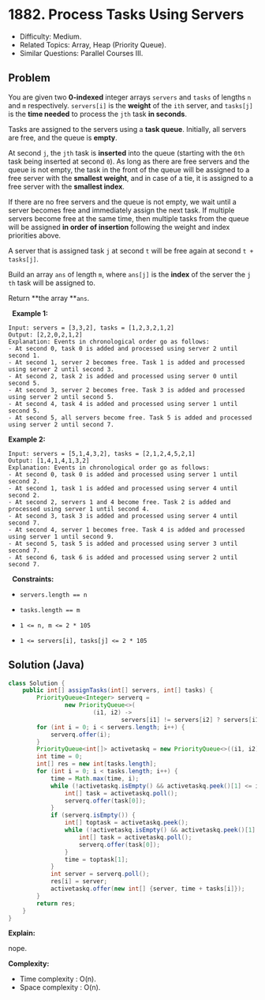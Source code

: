 # 1882. Process Tasks Using Servers

- Difficulty: Medium.
- Related Topics: Array, Heap (Priority Queue).
- Similar Questions: Parallel Courses III.

## Problem

You are given two **0-indexed** integer arrays ```servers``` and ```tasks``` of lengths ```n```​​​​​​ and ```m```​​​​​​ respectively. ```servers[i]``` is the **weight** of the ```i​​​​​​th```​​​​ server, and ```tasks[j]``` is the **time needed** to process the ```j​​​​​​th```​​​​ task **in seconds**.

Tasks are assigned to the servers using a **task queue**. Initially, all servers are free, and the queue is **empty**.

At second ```j```, the ```jth``` task is **inserted** into the queue (starting with the ```0th``` task being inserted at second ```0```). As long as there are free servers and the queue is not empty, the task in the front of the queue will be assigned to a free server with the **smallest weight**, and in case of a tie, it is assigned to a free server with the **smallest index**.

If there are no free servers and the queue is not empty, we wait until a server becomes free and immediately assign the next task. If multiple servers become free at the same time, then multiple tasks from the queue will be assigned **in order of insertion** following the weight and index priorities above.

A server that is assigned task ```j``` at second ```t``` will be free again at second ```t + tasks[j]```.

Build an array ```ans```​​​​ of length ```m```, where ```ans[j]``` is the **index** of the server the ```j​​​​​​th``` task will be assigned to.

Return **the array **```ans```​​​​.

 
**Example 1:**

```
Input: servers = [3,3,2], tasks = [1,2,3,2,1,2]
Output: [2,2,0,2,1,2]
Explanation: Events in chronological order go as follows:
- At second 0, task 0 is added and processed using server 2 until second 1.
- At second 1, server 2 becomes free. Task 1 is added and processed using server 2 until second 3.
- At second 2, task 2 is added and processed using server 0 until second 5.
- At second 3, server 2 becomes free. Task 3 is added and processed using server 2 until second 5.
- At second 4, task 4 is added and processed using server 1 until second 5.
- At second 5, all servers become free. Task 5 is added and processed using server 2 until second 7.
```

**Example 2:**

```
Input: servers = [5,1,4,3,2], tasks = [2,1,2,4,5,2,1]
Output: [1,4,1,4,1,3,2]
Explanation: Events in chronological order go as follows: 
- At second 0, task 0 is added and processed using server 1 until second 2.
- At second 1, task 1 is added and processed using server 4 until second 2.
- At second 2, servers 1 and 4 become free. Task 2 is added and processed using server 1 until second 4. 
- At second 3, task 3 is added and processed using server 4 until second 7.
- At second 4, server 1 becomes free. Task 4 is added and processed using server 1 until second 9. 
- At second 5, task 5 is added and processed using server 3 until second 7.
- At second 6, task 6 is added and processed using server 2 until second 7.
```

 
**Constraints:**


	
- ```servers.length == n```
	
- ```tasks.length == m```
	
- ```1 <= n, m <= 2 * 105```
	
- ```1 <= servers[i], tasks[j] <= 2 * 105```



## Solution (Java)

```java
class Solution {
    public int[] assignTasks(int[] servers, int[] tasks) {
        PriorityQueue<Integer> serverq =
                new PriorityQueue<>(
                        (i1, i2) ->
                                servers[i1] != servers[i2] ? servers[i1] - servers[i2] : i1 - i2);
        for (int i = 0; i < servers.length; i++) {
            serverq.offer(i);
        }
        PriorityQueue<int[]> activetaskq = new PriorityQueue<>((i1, i2) -> i1[1] - i2[1]);
        int time = 0;
        int[] res = new int[tasks.length];
        for (int i = 0; i < tasks.length; i++) {
            time = Math.max(time, i);
            while (!activetaskq.isEmpty() && activetaskq.peek()[1] <= i) {
                int[] task = activetaskq.poll();
                serverq.offer(task[0]);
            }
            if (serverq.isEmpty()) {
                int[] toptask = activetaskq.peek();
                while (!activetaskq.isEmpty() && activetaskq.peek()[1] == toptask[1]) {
                    int[] task = activetaskq.poll();
                    serverq.offer(task[0]);
                }
                time = toptask[1];
            }
            int server = serverq.poll();
            res[i] = server;
            activetaskq.offer(new int[] {server, time + tasks[i]});
        }
        return res;
    }
}
```

**Explain:**

nope.

**Complexity:**

* Time complexity : O(n).
* Space complexity : O(n).
